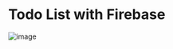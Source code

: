 # Todo List with Firebase

![image](https://user-images.githubusercontent.com/69808055/180370762-323721d6-c374-435b-ad67-e9aa76b50285.png)
